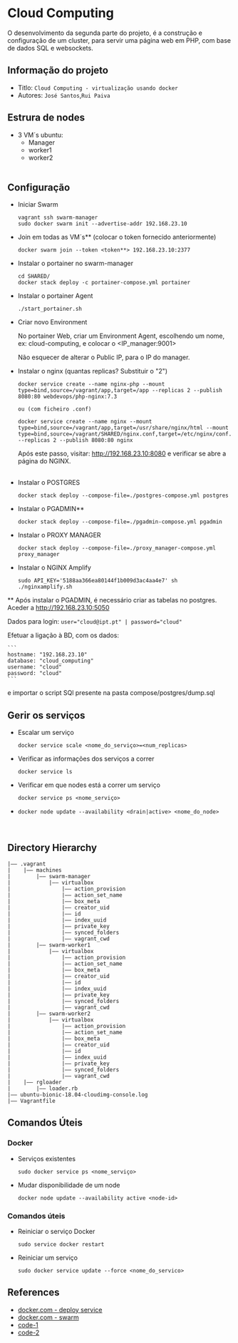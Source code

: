 Cloud Computing
===
O desenvolvimento da segunda parte do projeto, é a construção e configuração de um cluster, para servir uma página web em PHP, com base de dados SQL e websockets.


## Informação do projeto
- Titlo:  `Cloud Computing - virtualização usando docker`
- Autores:  `José Santos`,`Rui Paiva`

## Estrura de nodes
- 3 VM´s ubuntu:
  - Manager
  - worker1
  - worker2<br><br>


## Configuração
- Iniciar Swarm
  ```
  vagrant ssh swarm-manager
  sudo docker swarm init --advertise-addr 192.168.23.10
  ```
- Join em todas as VM´s** (colocar o token fornecido anteriormente)
  ```
  docker swarm join --token <token**> 192.168.23.10:2377
  ```
- Instalar o portainer no swarm-manager
  ```
  cd SHARED/
  docker stack deploy -c portainer-compose.yml portainer
  ```

- Instalar o portainer Agent
  ```
  ./start_portainer.sh
  ```

- Criar novo Environment
  
  No portainer Web, criar um Environment Agent, escolhendo um nome, ex: cloud-computing, e colocar o <IP_manager:9001>

  Não esquecer de alterar o Public IP, para o IP do manager.


- Instalar o nginx (quantas replicas? Substituir o "2")
  ```
  docker service create --name nginx-php --mount type=bind,source=/vagrant/app,target=/app --replicas 2 --publish 8080:80 webdevops/php-nginx:7.3

  ou (com ficheiro .conf)

  docker service create --name nginx --mount type=bind,source=/vagrant/app,target=/usr/share/nginx/html --mount type=bind,source=/vagrant/SHARED/nginx.conf,target=/etc/nginx/conf.d/default.conf --replicas 2 --publish 8080:80 nginx
  ```
  Após este passo, visitar: http://192.168.23.10:8080 e verificar se abre a página do NGINX.<br><br>

-  Instalar o POSTGRES
    ```
    docker stack deploy --compose-file=./postgres-compose.yml postgres
    ```
-  Instalar o PGADMIN**
    ```
    docker stack deploy --compose-file=./pgadmin-compose.yml pgadmin
    ```
-  Instalar o PROXY MANAGER
    ```
    docker stack deploy --compose-file=./proxy_manager-compose.yml proxy_manager
    ```
-  Instalar o NGINX Amplify
    ```
    sudo API_KEY='5188aa366ea80144f1b009d3ac4aa4e7' sh ./nginxamplify.sh
    ```

** Após instalar o PGADMIN, é necessário criar as tabelas no postgres. Aceder a http://192.168.23.10:5050

Dados para login:
    ```
    user="cloud@ipt.pt"
    | password="cloud"
    ```

Efetuar a ligação à BD, com os dados:

    ```
    hostname: "192.168.23.10"
    database: "cloud_computing"
    username: "cloud"
    password: "cloud"
    ```

 e importar o script SQl presente na pasta compose/postgres/dump.sql

 

## Gerir os serviços
- Escalar um serviço
  ```
  docker service scale <nome_do_serviço>=<num_replicas>
  ```
- Verificar as informações dos serviços a correr
  ```
  docker service ls
  ```
- Verificar em que nodes está a correr um serviço
  ```
  docker service ps <nome_serviço>
  ```
-
  ```
  docker node update --availability <drain|active> <nome_do_node>
  ```


<br>

## Directory Hierarchy
```
|—— .vagrant
|    |—— machines
|        |—— swarm-manager
|            |—— virtualbox
|                |—— action_provision
|                |—— action_set_name
|                |—— box_meta
|                |—— creator_uid
|                |—— id
|                |—— index_uuid
|                |—— private_key
|                |—— synced_folders
|                |—— vagrant_cwd
|        |—— swarm-worker1
|            |—— virtualbox
|                |—— action_provision
|                |—— action_set_name
|                |—— box_meta
|                |—— creator_uid
|                |—— id
|                |—— index_uuid
|                |—— private_key
|                |—— synced_folders
|                |—— vagrant_cwd
|        |—— swarm-worker2
|            |—— virtualbox
|                |—— action_provision
|                |—— action_set_name
|                |—— box_meta
|                |—— creator_uid
|                |—— id
|                |—— index_uuid
|                |—— private_key
|                |—— synced_folders
|                |—— vagrant_cwd
|    |—— rgloader
|        |—— loader.rb
|—— ubuntu-bionic-18.04-cloudimg-console.log
|—— Vagrantfile
```
## Comandos Úteis
### Docker
- Serviços existentes
  ```
  sudo docker service ps <nome_serviço>
  ```
- Mudar disponibilidade de um node
  ```
  docker node update --availability active <node-id>
  ```
### Comandos úteis

- Reiniciar o serviço Docker
  ```
  sudo service docker restart
  ```

- Reiniciar um serviço
  ```
  sudo docker service update --force <nome_do_servico>
  ```
## References
- [docker.com - deploy service](https://docs.docker.com/engine/swarm/swarm-tutorial/deploy-service/)
- [docker.com - swarm](https://docs.docker.com/engine/swarm/services/)
- [code-1](https://github.com)
- [code-2](https://github.com)
  
